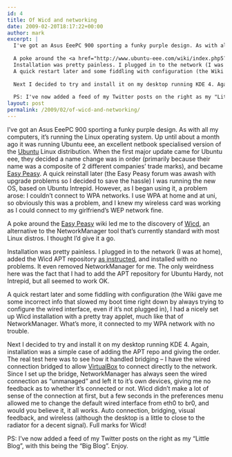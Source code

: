 ```yaml
---
id: 4
title: Of Wicd and networking
date: 2009-02-20T18:17:22+00:00
author: mark
excerpt: |
  I've got an Asus EeePC 900 sporting a funky purple design. As with all my computers, it's running the Linux operating system. Up until about a month ago it was running Ubuntu eee, an excellent netbook specialised version of the <a href="http://ubuntu.com">Ubuntu</a> Linux distribution. When the first major update came for Ubuntu eee, they decided a name change was in order (primarily because their name was a composite of 2 different companies' trade marks), and became <a href="http://en.wikipedia.org/wiki/Ubuntu_eee">Easy Peasy</a>. A quick reinstall later (the Easy Peasy forum was awash with upgrade problems so I decided to save the hassle) I was running the new OS, based on Ubuntu Intrepid. However, as I began using it, a problem arose: I couldn't connect to WPA networks. I use WPA at home and at uni, so obviously this was a problem, and I knew my wireless card was working as I could connect to my girlfriend's WEP network fine.
  
  A poke around the <a href="http://www.ubuntu-eee.com/wiki/index.php5?title=Main_Page">Easy Peasy</a> wiki led me to the discovery of <a href="http://wicd.net">Wicd</a>, an alternative to the NetworkManager tool that's currently standard with most Linux distros. I thought I'd give it a go.
  Installation was pretty painless. I plugged in to the network (I was at home), added the Wicd APT repository <a href="http://www.ubuntu-eee.com/wiki/index.php5?title=How_to_use_Wicd_instead_of_Network_Manager">as instructed</a>, and installed with no problems. It even removed NetworkManager for me. The only weirdness here was the fact that I had to add the APT repository for Ubuntu Hardy, not Intrepid, but all seemed to work OK.
  A quick restart later and some fiddling with configuration (the Wiki gave me some incorrect info that slowed my boot time right down by always trying to configure the wired interface, even if it's not plugged in), I had a nicely set up Wicd installation with a pretty tray applet, much like that of NetworkManager. What's more, it connected to my WPA network with no trouble.
  
  Next I decided to try and install it on my desktop running KDE 4. Again, installation was a simple case of adding the APT repo and giving the order. The real test here was to see how it handled bridging - I have the wired connection bridged to allow <a href="http://www.virtualbox.org/">VirtualBox</a> to connect directly to the network. Since I set up the bridge, NetworkManager has always seen the wired connection as "unmanaged" and left it to it's own devices, giving me no feedback as to whether it's connected or not. Wicd didn't make a lot of sense of the connection at first, but a few seconds in the preferences menu allowed me to change the default wired interface from eth0 to br0, and would you believe it, it all works. Auto connection, bridging, visual feedback, and wireless (although the desktop is a little to close to the radiator for a decent signal). Full marks for Wicd!
  
  PS: I've now added a feed of my Twitter posts on the right as my "Little Blog", with this being the "Big Blog". Enjoy.
layout: post
permalink: /2009/02/of-wicd-and-networking/
---
```

I&#8217;ve got an Asus EeePC 900 sporting a funky purple design. As with all my computers, it&#8217;s running the Linux operating system. Up until about a month ago it was running Ubuntu eee, an excellent netbook specialised version of the [Ubuntu](http://ubuntu.com) Linux distribution. When the first major update came for Ubuntu eee, they decided a name change was in order (primarily because their name was a composite of 2 different companies&#8217; trade marks), and became [Easy Peasy](http://en.wikipedia.org/wiki/Ubuntu_eee). A quick reinstall later (the Easy Peasy forum was awash with upgrade problems so I decided to save the hassle) I was running the new OS, based on Ubuntu Intrepid. However, as I began using it, a problem arose: I couldn&#8217;t connect to WPA networks. I use WPA at home and at uni, so obviously this was a problem, and I knew my wireless card was working as I could connect to my girlfriend&#8217;s WEP network fine.

A poke around the [Easy Peasy](http://www.ubuntu-eee.com/wiki/index.php5?title=Main_Page) wiki led me to the discovery of [Wicd](http://wicd.net), an alternative to the NetworkManager tool that&#8217;s currently standard with most Linux distros. I thought I&#8217;d give it a go.
  
Installation was pretty painless. I plugged in to the network (I was at home), added the Wicd APT repository [as instructed](http://www.ubuntu-eee.com/wiki/index.php5?title=How_to_use_Wicd_instead_of_Network_Manager), and installed with no problems. It even removed NetworkManager for me. The only weirdness here was the fact that I had to add the APT repository for Ubuntu Hardy, not Intrepid, but all seemed to work OK.
  
A quick restart later and some fiddling with configuration (the Wiki gave me some incorrect info that slowed my boot time right down by always trying to configure the wired interface, even if it&#8217;s not plugged in), I had a nicely set up Wicd installation with a pretty tray applet, much like that of NetworkManager. What&#8217;s more, it connected to my WPA network with no trouble.

Next I decided to try and install it on my desktop running KDE 4. Again, installation was a simple case of adding the APT repo and giving the order. The real test here was to see how it handled bridging &#8211; I have the wired connection bridged to allow [VirtualBox](http://www.virtualbox.org/) to connect directly to the network. Since I set up the bridge, NetworkManager has always seen the wired connection as &#8220;unmanaged&#8221; and left it to it&#8217;s own devices, giving me no feedback as to whether it&#8217;s connected or not. Wicd didn&#8217;t make a lot of sense of the connection at first, but a few seconds in the preferences menu allowed me to change the default wired interface from eth0 to br0, and would you believe it, it all works. Auto connection, bridging, visual feedback, and wireless (although the desktop is a little to close to the radiator for a decent signal). Full marks for Wicd!

PS: I&#8217;ve now added a feed of my Twitter posts on the right as my &#8220;Little Blog&#8221;, with this being the &#8220;Big Blog&#8221;. Enjoy.